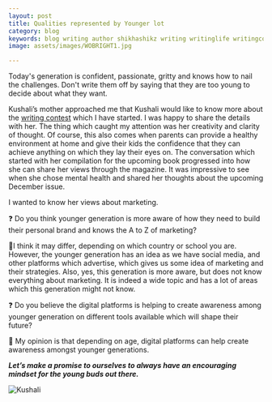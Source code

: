 ```yaml
---
layout: post
title: Qualities represented by Younger lot
category: blog
keywords: blog writing author shikhashikz writing writinglife writingcommunity dailyblogpost dailyblogpostchallenge marketing abm
image: assets/images/WOBRIGHT1.jpg

---
```

Today's generation is confident, passionate, gritty and knows how to nail the challenges. Don't write them off by saying that they are too young to decide about what they want.

Kushali’s mother approached me that Kushali would like to know more about the [writing contest](https://shikhashikz.com/WordSpark-WritingContest/) which I have started. I was happy to share the details with her. The thing which caught my attention was her creativity and clarity of thought. Of course, this also comes when parents can provide a healthy environment at home and give their kids the confidence that they can achieve anything on which they lay their eyes on. The conversation which started with her compilation for the upcoming book progressed into how she can share her views through the magazine. It was impressive to see when she chose mental health and shared her thoughts about the upcoming December issue.

I wanted to know her views about marketing.

❓ Do you think younger generation is more aware of how they need to build their personal brand and knows the A to Z of marketing?

🌟I think it may differ, depending on which country or school you are. However, the younger generation has an idea as we have social media, and other platforms which advertise, which gives us some idea of marketing and their strategies. Also, yes, this generation is more aware, but does not know everything about marketing. It is indeed a wide topic and has a lot of areas which this generation might not know.

❓ Do you believe the digital platforms is helping to create awareness among younger generation on different tools available which will shape their future?

🔮 My opinion is that depending on age, digital platforms can help create awareness amongst younger generations.

***Let’s make a promise to ourselves to always have an encouraging mindset for the young buds out there.***

![Kushali](https://user-images.githubusercontent.com/21696121/133912286-0fd01aec-5777-4149-896d-b14c90b773f2.jpeg)

